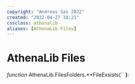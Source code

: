 ```yaml
---
copyright: "Andreas Sas 2022"
created: "2022-04-27 18:21"
cssclass: athenalib
aliases: [AthenaLib Files]
---
```

# AthenaLib Files
*function* AthenaLib.FilesFolders.**FileExsists(`` **)**: 